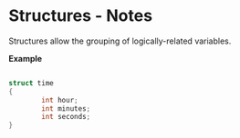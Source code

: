 # Structures - Notes

Structures allow the grouping of logically-related variables.

**Example**

```c

struct time
{
        int hour;
        int minutes;
        int seconds;
}
```

